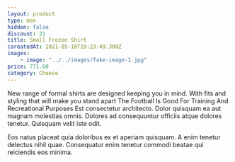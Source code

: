 ```yaml
---
layout: product
type: men
hidden: false
discount: 21
title: Small Frozen Shirt
careatedAt: 2021-05-10T19:23:49.300Z
images:
    - image: "../../images/fake-image-1.jpg"
price: 771.00
category: Cheese
---
```

New range of formal shirts are designed keeping you in mind. With fits and styling that will make you stand apart
The Football Is Good For Training And Recreational Purposes
Est consectetur architecto. Dolor quisquam ea aut magnam molestias omnis. Dolores ad consequuntur officiis atque dolores tenetur. Quisquam velit iste odit.
 Eos natus placeat quia doloribus ex et aperiam quisquam. A enim tenetur delectus nihil quae. Consequatur enim tenetur commodi beatae qui reiciendis eos minima.
